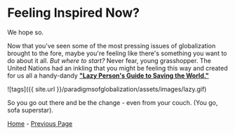 # **Feeling Inspired Now?**
We hope so. 

Now that you've seen some of the most pressing issues of globalization brought to the fore, maybe you're feeling like there's something you want to do about it all.
*But where to start?*
Never fear, young grasshopper. The United Nations had an inkling that you might be feeling this way and created for us all a handy-dandy 
[**"Lazy Person's Guide to Saving the World."**](http://www.un.org/sustainabledevelopment/takeaction/)


![tags]({{ site.url }}/paradigmsofglobalization/assets/images/lazy.gif)


So you go out there and be the change - even from your couch. 
(You go, sofa superstar). 


 [Home](index.md) - [Previous Page](finalpage.md) 
